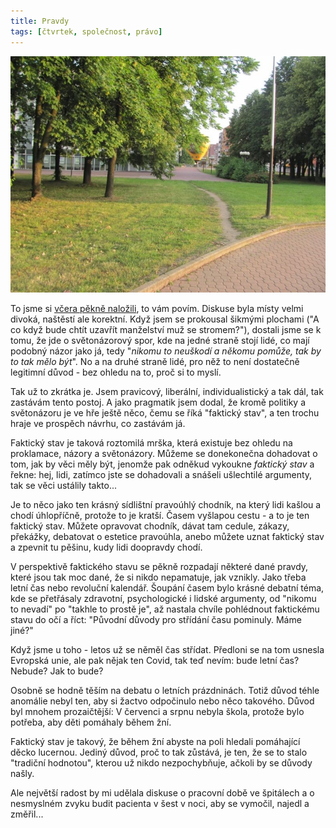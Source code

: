 ```yaml
---
title: Pravdy
tags: [čtvrtek, společnost, právo]
---
```


![cover](/img/pravdy.jpg)

To jsme si [včera pěkně naložili](https://den1.cz/2021/01/20/manzelstvi.html), to vám povím. Diskuse byla místy velmi divoká, naštěstí ale korektní. Když jsem se prokousal šikmými plochami ("A co když bude chtít uzavřít manželství muž se stromem?"), dostali jsme se k tomu, že jde o světonázorový spor, kde na jedné straně stojí lidé, co mají podobný názor jako já, tedy "_nikomu to neuškodí a někomu pomůže, tak by to tak mělo být_". No a na druhé straně lidé, pro něž to není dostatečně legitimní důvod - bez ohledu na to, proč si to myslí.

Tak už to zkrátka je. Jsem pravicový, liberální, individualistický a tak dál, tak zastávám tento postoj. A jako pragmatik jsem dodal, že kromě politiky a světonázoru je ve hře ještě něco, čemu se říká "faktický stav", a ten trochu hraje ve prospěch návrhu, co zastávám já.

Faktický stav je taková roztomilá mrška, která existuje bez ohledu na proklamace, názory a světonázory. Můžeme se donekonečna dohadovat o tom, jak by věci měly být, jenomže pak odněkud vykoukne _faktický stav_ a řekne: hej, lidi, zatímco jste se dohadovali a snášeli ušlechtilé argumenty, tak se věci ustálily takto...

Je to něco jako ten krásný sídlištní pravoúhlý chodník, na který lidi kašlou a chodí úhlopříčně, protože to je kratší. Časem vyšlapou cestu - a to je ten faktický stav. Můžete opravovat chodník, dávat tam cedule, zákazy, překážky, debatovat o estetice pravoúhla, anebo můžete uznat faktický stav a zpevnit tu pěšinu, kudy lidi doopravdy chodí.

V perspektivě faktického stavu se pěkně rozpadají některé dané pravdy, které jsou tak moc dané, že si nikdo nepamatuje, jak vznikly. Jako třeba letní čas nebo revoluční kalendář. Šoupání časem bylo krásné debatní téma, kde se přetřásaly zdravotní, psychologické i lidské argumenty, od "nikomu to nevadí" po "takhle to prostě je", až nastala chvíle pohlédnout faktickému stavu do očí a říct: "Původní důvody pro střídání času pominuly. Máme jiné?"

Když jsme u toho - letos už se něměl čas střídat. Předloni se na tom usnesla Evropská unie, ale pak nějak ten Covid, tak teď nevím: bude letní čas? Nebude? Jak to bude?

Osobně se hodně těším na debatu o letních prázdninách. Totiž důvod téhle anomálie nebyl ten, aby si žactvo odpočinulo nebo něco takového. Důvod byl mnohem prozaičtější: V červenci a srpnu nebyla škola, protože bylo potřeba, aby děti pomáhaly během žní.

Faktický stav je takový, že během žní abyste na poli hledali pomáhající děcko lucernou. Jediný důvod, proč to tak zůstává, je ten, že se to stalo "tradiční hodnotou", kterou už nikdo nezpochybňuje, ačkoli by se důvody našly. 

Ale největší radost by mi udělala diskuse o pracovní době ve špitálech a o nesmyslném zvyku budit pacienta v šest v noci, aby se vymočil, najedl a změřil... 